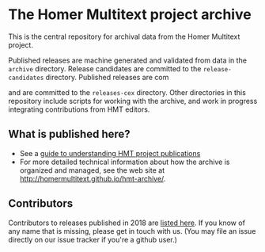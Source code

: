 # The Homer Multitext project archive

This is the central repository for archival data from the Homer Multitext project.

Published releases are machine generated and validated from data in the `archive` directory.  Release candidates are committed to the `release-candidates` directory.  Published releases are com

 and are committed to the `releases-cex` directory.  Other directories in this repository include scripts for working with the archive, and work in progress integrating contributions from HMT editors.


## What is published here?

-   See a [guide to understanding HMT project publications](overview.md)
-   For more detailed technical information about how the archive is organized and managed, see the web site at <http://homermultitext.github.io/hmt-archive/>.



## Contributors

Contributors to releases published in 2018 are [listed here](contributors/2018.md).  If you know of any name that is missing, please get in touch with us.  (You may file an issue directly on our issue tracker if you're a github user.)
